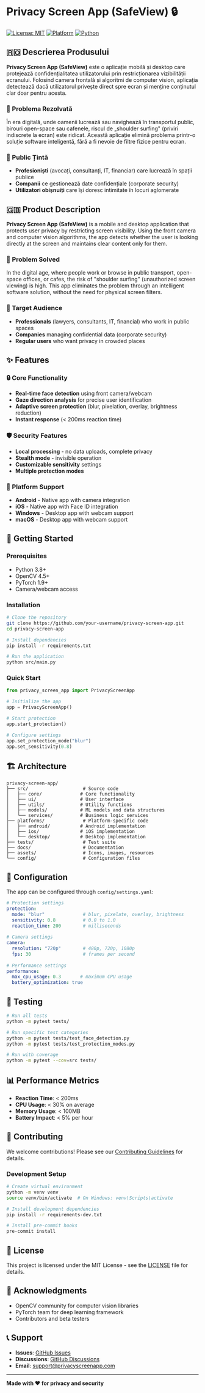 # Privacy Screen App (SafeView) 🔒

[![License: MIT](https://img.shields.io/badge/License-MIT-yellow.svg)](https://opensource.org/licenses/MIT)
[![Platform](https://img.shields.io/badge/Platform-Android%20%7C%20iOS%20%7C%20Windows%20%7C%20macOS-blue.svg)](https://github.com/your-username/privacy-screen-app)
[![Python](https://img.shields.io/badge/Python-3.8+-blue.svg)](https://www.python.org/downloads/)

## 🇷🇴 Descrierea Produsului

**Privacy Screen App (SafeView)** este o aplicație mobilă și desktop care protejează confidențialitatea utilizatorului prin restricționarea vizibilității ecranului. Folosind camera frontală și algoritmi de computer vision, aplicația detectează dacă utilizatorul privește direct spre ecran și menține conținutul clar doar pentru acesta.

### 🎯 Problema Rezolvată

În era digitală, unde oamenii lucrează sau navighează în transportul public, birouri open-space sau cafenele, riscul de „shoulder surfing" (priviri indiscrete la ecran) este ridicat. Această aplicație elimină problema printr-o soluție software inteligentă, fără a fi nevoie de filtre fizice pentru ecran.

### 👥 Public Țintă

- **Profesioniști** (avocați, consultanți, IT, financiar) care lucrează în spații publice
- **Companii** ce gestionează date confidențiale (corporate security)
- **Utilizatori obișnuiți** care își doresc intimitate în locuri aglomerate

## 🇬🇧 Product Description

**Privacy Screen App (SafeView)** is a mobile and desktop application that protects user privacy by restricting screen visibility. Using the front camera and computer vision algorithms, the app detects whether the user is looking directly at the screen and maintains clear content only for them.

### 🎯 Problem Solved

In the digital age, where people work or browse in public transport, open-space offices, or cafes, the risk of "shoulder surfing" (unauthorized screen viewing) is high. This app eliminates the problem through an intelligent software solution, without the need for physical screen filters.

### 👥 Target Audience

- **Professionals** (lawyers, consultants, IT, financial) who work in public spaces
- **Companies** managing confidential data (corporate security)
- **Regular users** who want privacy in crowded places

## ✨ Features

### 🔒 Core Functionality
- **Real-time face detection** using front camera/webcam
- **Gaze direction analysis** for precise user identification
- **Adaptive screen protection** (blur, pixelation, overlay, brightness reduction)
- **Instant response** (< 200ms reaction time)

### 🛡️ Security Features
- **Local processing** - no data uploads, complete privacy
- **Stealth mode** - invisible operation
- **Customizable sensitivity** settings
- **Multiple protection modes**

### 📱 Platform Support
- **Android** - Native app with camera integration
- **iOS** - Native app with Face ID integration
- **Windows** - Desktop app with webcam support
- **macOS** - Desktop app with webcam support

## 🚀 Getting Started

### Prerequisites
- Python 3.8+
- OpenCV 4.5+
- PyTorch 1.9+
- Camera/webcam access

### Installation

```bash
# Clone the repository
git clone https://github.com/your-username/privacy-screen-app.git
cd privacy-screen-app

# Install dependencies
pip install -r requirements.txt

# Run the application
python src/main.py
```

### Quick Start

```python
from privacy_screen_app import PrivacyScreenApp

# Initialize the app
app = PrivacyScreenApp()

# Start protection
app.start_protection()

# Configure settings
app.set_protection_mode("blur")
app.set_sensitivity(0.8)
```

## 🏗️ Architecture

```
privacy-screen-app/
├── src/                    # Source code
│   ├── core/              # Core functionality
│   ├── ui/                # User interface
│   ├── utils/             # Utility functions
│   ├── models/            # ML models and data structures
│   └── services/          # Business logic services
├── platforms/              # Platform-specific code
│   ├── android/           # Android implementation
│   ├── ios/               # iOS implementation
│   └── desktop/           # Desktop implementation
├── tests/                  # Test suite
├── docs/                   # Documentation
├── assets/                 # Icons, images, resources
└── config/                 # Configuration files
```

## 🔧 Configuration

The app can be configured through `config/settings.yaml`:

```yaml
# Protection settings
protection:
  mode: "blur"              # blur, pixelate, overlay, brightness
  sensitivity: 0.8          # 0.0 to 1.0
  reaction_time: 200        # milliseconds
  
# Camera settings
camera:
  resolution: "720p"        # 480p, 720p, 1080p
  fps: 30                   # frames per second
  
# Performance settings
performance:
  max_cpu_usage: 0.3       # maximum CPU usage
  battery_optimization: true
```

## 🧪 Testing

```bash
# Run all tests
python -m pytest tests/

# Run specific test categories
python -m pytest tests/test_face_detection.py
python -m pytest tests/test_protection_modes.py

# Run with coverage
python -m pytest --cov=src tests/
```

## 📊 Performance Metrics

- **Reaction Time**: < 200ms
- **CPU Usage**: < 30% on average
- **Memory Usage**: < 100MB
- **Battery Impact**: < 5% per hour

## 🤝 Contributing

We welcome contributions! Please see our [Contributing Guidelines](CONTRIBUTING.md) for details.

### Development Setup

```bash
# Create virtual environment
python -m venv venv
source venv/bin/activate  # On Windows: venv\Scripts\activate

# Install development dependencies
pip install -r requirements-dev.txt

# Install pre-commit hooks
pre-commit install
```

## 📄 License

This project is licensed under the MIT License - see the [LICENSE](LICENSE) file for details.

## 🙏 Acknowledgments

- OpenCV community for computer vision libraries
- PyTorch team for deep learning framework
- Contributors and beta testers

## 📞 Support

- **Issues**: [GitHub Issues](https://github.com/your-username/privacy-screen-app/issues)
- **Discussions**: [GitHub Discussions](https://github.com/your-username/privacy-screen-app/discussions)
- **Email**: support@privacyscreenapp.com

---

**Made with ❤️ for privacy and security**